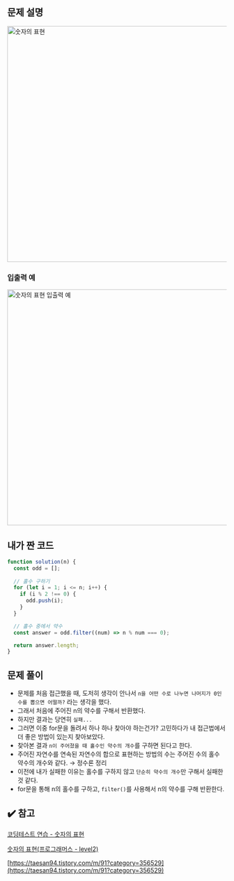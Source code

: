 ## 문제 설명

<img width="542" alt="숫자의 표현" src="https://user-images.githubusercontent.com/47416686/117604107-7ff2f280-b18f-11eb-9e59-2ce046177aaa.png">

### 입출력 예

<img width="542" alt="숫자의 표현 입출력 예" src="https://user-images.githubusercontent.com/47416686/117604122-88e3c400-b18f-11eb-974a-7da062d58de2.png">

## 내가 짠 코드

```jsx
function solution(n) {
  const odd = [];
  
  // 홀수 구하기
  for (let i = 1; i <= n; i++) {
    if (i % 2 !== 0) {
      odd.push(i);
    }
  }

  // 홀수 중에서 약수 
  const answer = odd.filter((num) => n % num === 0);

  return answer.length;
}
```

## 문제 풀이

- 문제를 처음 접근했을 때, 도저히 생각이 안나서 `n을 어떤 수로 나누면 나머지가 0인 수를 뽑으면 어떨까?` 라는 생각을 했다.
- 그래서 처음에 주어진 n의 약수를 구해서 반환했다.
- 하지만 결과는 당연히 `실패...`
- 그러면 이중 for문을 돌려서 하나 하나 찾아야 하는건가? 고민하다가 내 접근법에서 더 좋은 방법이 있는지 찾아보았다.
- 찾아본 결과 `n이 주어졌을 때 홀수인 약수의 개수`를 구하면 된다고 한다.
- 주어진 자연수를 연속된 자연수의 합으로 표현하는 방법의 수는 주어진 수의 홀수 약수의 개수와 같다. → 정수론 정리
- 이전에 내가 실패한 이유는 홀수를 구하지 않고 `단순히 약수의 개수`만 구해서 실패한 것 같다.
- for문을 통해 n의 홀수를 구하고, `filter()`를 사용해서 n의 약수를 구해 반환한다.

## ✔️ 참고

[코딩테스트 연습 - 숫자의 표현](https://programmers.co.kr/learn/courses/30/lessons/12924)

[숫자의 표현(프로그래머스 - level2)](https://ssungkang.tistory.com/entry/%EC%88%AB%EC%9E%90%EC%9D%98-%ED%91%9C%ED%98%84%ED%94%84%EB%A1%9C%EA%B7%B8%EB%9E%98%EB%A8%B8%EC%8A%A4-level2)

[https://taesan94.tistory.com/m/91?category=356529](https://taesan94.tistory.com/m/91?category=356529)
